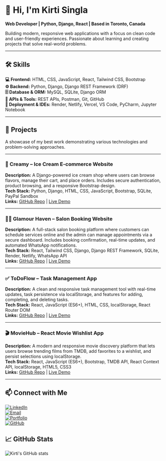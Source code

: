 # 👋 Hi, I'm Kirti Singla
**Web Developer | Python, Django, React | Based in Toronto, Canada**  

Building modern, responsive web applications with a focus on clean code and user-friendly experiences. Passionate about learning and creating projects that solve real-world problems.

---

## 🛠️ Skills

**💻 Frontend:** HTML, CSS, JavaScript, React, Tailwind CSS, Bootstrap  
**⚙️ Backend:** Python, Django, Django REST Framework (DRF)  
**🗄️ Database & ORM:** MySQL, SQLite, Django ORM  
**🔗 APIs & Tools:** REST APIs, Postman, Git, GitHub  
**🚀 Deployment & IDEs:** Render, Netlify, Vercel, VS Code, PyCharm, Jupyter Notebook  

---

## 🌟 Projects

A showcase of my best work demonstrating various technologies and problem-solving approaches.

---

### 🍦 Creamy – Ice Cream E-commerce Website
**Description:** A Django-powered ice cream shop where users can browse flavors, manage their cart, and place orders. Includes secure authentication, product browsing, and a responsive Bootstrap design.  
**Tech Stack:** Python, Django, HTML, CSS, JavaScript, Bootstrap, SQLite, PayPal Sandbox  
**Links:** [GitHub Repo](https://github.com/kirti-singla123/Creamy) | [Live Demo](https://creamy-com.onrender.com/)

---

### 💇‍♀️ Glamour Haven – Salon Booking Website
**Description:** A full-stack salon booking platform where customers can schedule services online and the admin can manage appointments via a secure dashboard. Includes booking confirmation, real-time updates, and automated WhatsApp notifications.  
**Tech Stack:** React, Tailwind CSS, Django, Django REST Framework, SQLite, Render, Netlify, WhatsApp API  
**Links:** [GitHub Repo](https://github.com/kirti-singla123/Glamour-Heaven) | [Live Demo](https://glamourheaven.netlify.app/)

---

### ✅ ToDoFlow – Task Management App
**Description:** A clean and responsive task management tool with real-time updates, task persistence via localStorage, and features for adding, completing, and deleting tasks.  
**Tech Stack:** React, JavaScript (ES6+), HTML, CSS, localStorage, React Router DOM  
**Links:** [GitHub Repo](https://github.com/kirti-singla123/ToDoFlow) | [Live Demo](https://todoflow-six.vercel.app/)

---

### 🎬 MovieHub – React Movie Wishlist App
**Description:** A modern and responsive movie discovery platform that lets users browse trending films from TMDB, add favorites to a wishlist, and persist selections using localStorage.  
**Tech Stack:** React, JavaScript (ES6+), Bootstrap, TMDB API, React Context API, localStorage, HTML5, CSS3  
**Links:** [GitHub Repo](https://github.com/kirti-singla123/MovieHub) | [Live Demo](https://popcornplanet.netlify.app/)

---

## 📫 Connect with Me

[![LinkedIn](https://img.shields.io/badge/LinkedIn-Kirti%20Singla-blue?style=flat-square&logo=linkedin)](https://www.linkedin.com/in/kirti-singla-web-dev/)  
[![Email](https://img.shields.io/badge/Email-kirtisingla38231@gmail.com-red?style=flat-square&logo=gmail)](https://mail.google.com/mail/?view=cm&fs=1&to=kirtisingla38231@gmail.com)  
[![Portfolio](https://img.shields.io/badge/Portfolio-View-green?style=flat-square)](https://kirtisingla-portfolio.netlify.app/)  
[![GitHub](https://img.shields.io/badge/GitHub-kirti--singla123-black?style=flat-square&logo=github)](https://github.com/kirti-singla123)


## 📈 GitHub Stats

![Kirti's GitHub stats](https://github-readme-stats.vercel.app/api?username=kirti-singla123&show_icons=true&theme=radical&cache_seconds=1800)



